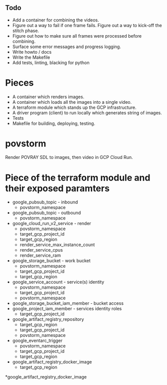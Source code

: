 
# 


## Todo

- Add a container for combining the videos.
- Figure out a way to fail if one frame fails. Figure out a way to kick-off the stitch phase.
- Figure out how to make sure all frames were processed before combining.
- Surface some error messages and progress logging.
- Write howto / docs
- Write the Makefile
- Add tests, linting, blacking for python




# Pieces

- A container which renders images.
- A container which loads all the images into a single video.
- A terraform module which stands up the GCP infrastructure.
- A driver program (client) to run locally which generates string of images.
- Tests 
- Makefile for building, deploying, testing. 






# povstorm
Render POVRAY SDL to  images, then video in GCP Cloud Run.




# Piece of the terraform module and their exposed paramters

* google_pubsub_topic - inbound
    * povstorm_namespace
* google_pubsub_topic - outbound
    * povstorm_namespace
* google_cloud_run_v2_service - render
    * povstorm_namespace
    * target_gcp_project_id
    * target_gcp_region
    * render_service_max_instance_count
    * render_service_cpus
    * render_service_ram
* google_storage_bucket - work bucket
    * povstorm_namespace
    * target_gcp_project_id
    * target_gcp_region
* google_service_account - service(s) identity
    * povstorm_namespace
    * target_gcp_project_id
    * povstorm_namespace
* google_storage_bucket_iam_member - bucket access
* google_project_iam_member - services identity roles
    * target_gcp_project_id
* google_artifact_registry_repository 
    * target_gcp_region
    * target_gcp_project_id
    * povstorm_namespace
* google_eventarc_trigger
    * povstorm_namespace
    * target_gcp_project_id
    * target_gcp_region
* google_artifact_registry_docker_image
    * target_gcp_region

*google_artifact_registry_docker_image